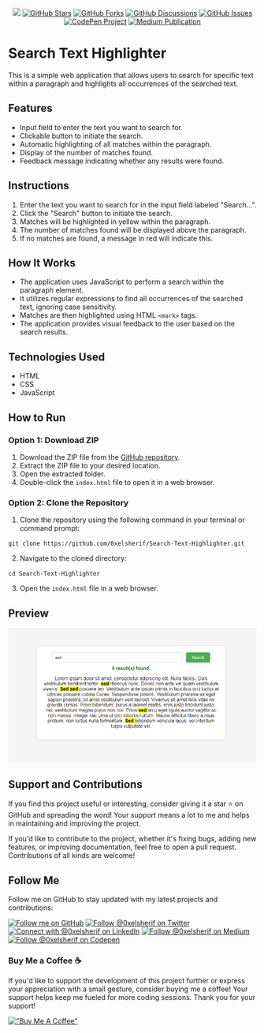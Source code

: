 <p align="center">
<a href="https://github.com/0xelsherif/Search-Text-Highlighter"><img src="https://img.shields.io/github/repo-size/0xelsherif/Search-Text-Highlighter?style=social&logo=github"></a>
<a href="https://github.com/0xelsherif/Search-Text-Highlighter"><img src="https://img.shields.io/github/stars/0xelsherif/Search-Text-Highlighter.svg?style=social&label=Star" alt="GitHub Stars"></a>
<a href="https://github.com/0xelsherif/Search-Text-Highlighter"><img src="https://img.shields.io/github/forks/0xelsherif/Search-Text-Highlighter.svg?style=social&label=Fork" alt="GitHub Forks"></a>
<a href="https://github.com/0xelsherif/Search-Text-Highlighter/discussions"><img src="https://img.shields.io/github/discussions/0xelsherif/Search-Text-Highlighter?style=social&logo=github" alt="GitHub Discussions"></a>
<a href="https://github.com/0xelsherif/Search-Text-Highlighter/issues"><img src="https://img.shields.io/github/issues/0xelsherif/Search-Text-Highlighter?style=social&logo=github" alt="GitHub Issues"></a>
<a href="https://codepen.io/0xelsherif/full/ZEZJOLP" target="_blank"><img src="https://img.shields.io/badge/CodePen-Project-blue?logo=codepen" alt="CodePen Project"></a>
<a href="https://0xelsherif.medium.com/building-a-text-highlighting-tool-for-web-pages-step-by-step-guide-839a9b0aa24c" target="_blank"><img src="https://img.shields.io/badge/Medium-Publication-green?logo=medium" alt="Medium Publication"></a>
</p>


# Search Text Highlighter

This is a simple web application that allows users to search for specific text within a paragraph and highlights all occurrences of the searched text.

## Features

- Input field to enter the text you want to search for.
- Clickable button to initiate the search.
- Automatic highlighting of all matches within the paragraph.
- Display of the number of matches found.
- Feedback message indicating whether any results were found.

## Instructions

1. Enter the text you want to search for in the input field labeled "Search...".
2. Click the "Search" button to initiate the search.
3. Matches will be highlighted in yellow within the paragraph.
4. The number of matches found will be displayed above the paragraph.
5. If no matches are found, a message in red will indicate this.

## How It Works

- The application uses JavaScript to perform a search within the paragraph element.
- It utilizes regular expressions to find all occurrences of the searched text, ignoring case sensitivity.
- Matches are then highlighted using HTML `<mark>` tags.
- The application provides visual feedback to the user based on the search results.

## Technologies Used

- HTML
- CSS
- JavaScript

## How to Run

### Option 1: Download ZIP

1. Download the ZIP file from the [GitHub repository](https://github.com/0xelsherif/Search-Text-Highlighter).
2. Extract the ZIP file to your desired location.
3. Open the extracted folder.
4. Double-click the `index.html` file to open it in a web browser.

### Option 2: Clone the Repository

1. Clone the repository using the following command in your terminal or command prompt:
``` 
git clone https://github.com/0xelsherif/Search-Text-Highlighter.git 
```
2. Navigate to the cloned directory:
``` 
cd Search-Text-Highlighter
```
3. Open the `index.html` file in a web browser.

## Preview

![URL Search Text Highlighter](preview.png)

## Support and Contributions

If you find this project useful or interesting, consider giving it a star ⭐ on GitHub and spreading the word! Your support means a lot to me and helps in maintaining and improving the project.

If you'd like to contribute to the project, whether it's fixing bugs, adding new features, or improving documentation, feel free to open a pull request. Contributions of all kinds are welcome!

## Follow Me

Follow me on GitHub to stay updated with my latest projects and contributions:

[![Follow me on GitHub](https://img.shields.io/github/followers/0xelsherif?label=Follow&style=social)](https://github.com/0xelsherif)
<a href="https://twitter.com/intent/follow?screen_name=0xelsherif"><img alt="Follow @0xelsherif on Twitter" src="https://img.shields.io/twitter/follow/0xelsherif"></a>
[![Connect with @0xelsherif on LinkedIn](https://img.shields.io/badge/LinkedIn--blue?style=social&logo=linkedin)](https://www.linkedin.com/in/0xelsherif)
[![Follow @0xelsherif on Medium](https://img.shields.io/badge/Medium--black?style=social&logo=medium)](https://medium.com/@0xelsherif)
[![Follow @0xelsherif on Codepen](https://img.shields.io/badge/Codepen--black?style=social&logo=codepen)](https://codepen.io/0xelsherif)

### Buy Me a Coffee ☕

If you'd like to support the development of this project further or express your appreciation with a small gesture, consider buying me a coffee! Your support helps keep me fueled for more coding sessions. Thank you for your support! 

[!["Buy Me A Coffee"](https://www.buymeacoffee.com/assets/img/custom_images/orange_img.png)](https://www.buymeacoffee.com/0xelsherif)
